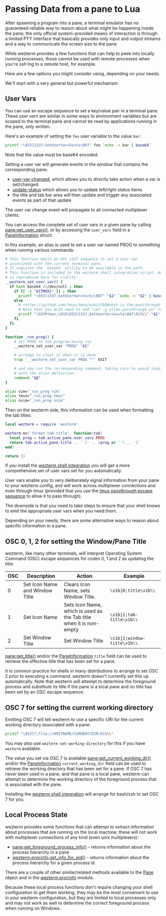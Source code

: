# Passing Data from a pane to Lua

After spawning a program into a pane, a terminal emulator has no guaranteed
reliable way to reason about what might be happening inside the pane; the only
official system-provided means of interaction is through a limited PTY
interface that basically provides only input and output streams and a way to
communicate the screen size to the pane.

While wezterm provides a few functions that can help to peek into locally
running processes, those cannot be used with remote processes when you're
ssh'ing to a remote host, for example.

Here are a few options you might consider using, depending on your needs.

We'll start with a very general but powerful mechanism:

## User Vars

You can use an escape sequence to set a key/value pair in a terminal pane.
These *user vars* are similar in some ways to environment variables but are
scoped to the terminal pane and cannot be read by applications running in the
pane, only written.

Here's an example of setting the `foo` user variable to the value `bar`:

```bash
printf "\033]1337;SetUserVar=%s=%s\007" foo `echo -n bar | base64`
```

Note that the value must be base64 encoded.

Setting a user var will generate events in the window that contains
the corresponding pane:

* [user-var-changed](../config/lua/window-events/user-var-changed.md), which
  allows you to directly take action when a var is set/changed.
* [update-status](../config/lua/window-events/update-status.md) which allows you to update left/right status items
* the title and tab bar area will then update and trigger any associated events as part of that update

The user var change event will propagate to all connected multiplexer clients.

You can access the complete set of user vars in a given pane by calling
[pane:get_user_vars()](../config/lua/pane/get_user_vars.md), or by accessing
the `user_vars` field in a [PaneInformation](../config/lua/PaneInformation.md)
struct.

In this example, an alias is used to set a user var named PROG to something
when running various commands:

```bash
# This function emits an OSC 1337 sequence to set a user var
# associated with the current terminal pane.
# It requires the `base64` utility to be available in the path.
# This function is included in the wezterm shell integration script, but
# is reproduced here for clarity
__wezterm_set_user_var() {
  if hash base64 2>/dev/null ; then
    if [[ -z "${TMUX}" ]] ; then
      printf "\033]1337;SetUserVar=%s=%s\007" "$1" `echo -n "$2" | base64`
    else
      # <https://github.com/tmux/tmux/wiki/FAQ#what-is-the-passthrough-escape-sequence-and-how-do-i-use-it>
      # Note that you ALSO need to add "set -g allow-passthrough on" to your tmux.conf
      printf "\033Ptmux;\033\033]1337;SetUserVar=%s=%s\007\033\\" "$1" `echo -n "$2" | base64`
    fi
  fi
}

function _run_prog() {
    # set PROG to the program being run
    __wezterm_set_user_var "PROG" "$1"

    # arrange to clear it when it is done
    trap '__wezterm_set_user_var PROG ""' EXIT

    # and now run the corresponding command, taking care to avoid looping
    # with the alias definition
    command "$@"
}

alias vim="_run_prog vim"
alias tmux="_run_prog tmux"
alias nvim="_run_prog nvim"
```

Then on the wezterm side, this information can be used when formatting the tab titles:

```lua
local wezterm = require 'wezterm'

wezterm.on('format-tab-title', function(tab)
  local prog = tab.active_pane.user_vars.PROG
  return tab.active_pane.title .. ' [' .. (prog or '') .. ']'
end)

return {}
```

If you install the [wezterm shell integration](../shell-integration.md) you
will get a more comprehensive set of user vars set for you automatically.

User vars enable you to very deliberately signal information from your pane to
your wezterm config, and will work across multiplexer connections and even
through tmux (provided that you use the [tmux passthrough escape
sequence](https://github.com/tmux/tmux/wiki/FAQ#what-is-the-passthrough-escape-sequence-and-how-do-i-use-it)
to allow it to pass through).

The downside is that you need to take steps to ensure that your shell knows to
emit the appropriate user vars when you need them.

Depending on your needs, there are some alternative ways to reason about
specific information in a pane.

## OSC 0, 1, 2 for setting the Window/Pane Title

wezterm, like many other terminals, will interpret Operating System Command
(OSC) escape sequences for codes 0, 1 and 2 as updating the title:

|OSC|Description|Action|Example|
|---|-----------|------|-------|
|0  |Set Icon Name and Window Title | Clears Icon Name, sets Window Title. | `\x1b]0;title\x1b\\` |
|1  |Set Icon Name | Sets Icon Name, which is used as the Tab title when it is non-empty | `\x1b]1;tab-title\x1b\\` |
|2  |Set Window Title | Set Window Title | `\x1b]2;window-title\x1b\\` |

[pane:get_title()](../config/lua/pane/get_title.md) and/or the
[PaneInformation](../config/lua/PaneInformation.md) `title` field can be used
to retrieve the effective title that has been set for a pane.

It is common practice for shells in many distributions to arrange to set OSC 2
prior to executing a command. wezterm doesn't currently set this up
automatically. Note that wezterm will attempt to determine the foreground
process and substitute its title if the pane is a local pane and no title has
been set by an OSC escape sequence.

## OSC 7 for setting the current working directory

Emitting OSC 7 will tell wezterm to use a specific URI for the current working
directory associated with a pane:

```bash
printf "\033]7;file://HOSTNAME/CURRENT/DIR\033\\"
```

You may also use `wezterm set-working-directory` for this if you have `wezterm`
available.

The value you set via OSC 7 is available
[pane:get_current_working_dir()](../config/lua/pane/get_current_working_dir.md)
and/or the [PaneInformation](../config/lua/PaneInformation.md)
`current_working_dir` field can be used to retrieve the working directory that
has been set for a pane.  If OSC 7 has never been used in a pane, and that pane
is a local pane, wezterm can attempt to determine the working directory of the
foreground process that is associated with the pane.

Installing the [wezterm shell integration](../shell-integration.md) will
arrange for bash/zsh to set OSC 7 for you.

## Local Process State

wezterm provides some functions that can attempt to extract information about
processes that are running on the local machine; these will not work with
multiplexer connections of any kind (even unix multiplexers):

* [pane:get_foreground_process_info()](../config/lua/pane/get_foreground_process_info.md) -
  returns information about the process hierarchy in a pane
* [wezterm.procinfo.get_info_for_pid()](../config/lua/wezterm.procinfo/get_info_for_pid.md) -
  returns information about the process hierarchy for a given process id

There are a couple of other similar/related methods available to the
[Pane](../config/lua/pane/index.md) object and in the
[wezterm.procinfo](../config/lua/wezterm.procinfo/index.md) module.

Because these local process functions don't require changing your shell
configuration to get them working, they may be the most convenient to use in
your wezterm configuration, but they are limited to local processes only and
may not work as well to determine the correct foreground process when running
on Windows.
